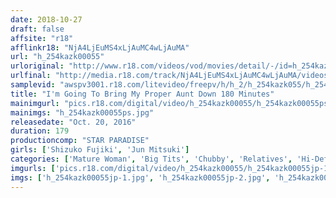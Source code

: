 ```yaml
---
date: 2018-10-27
draft: false
affsite: "r18"
afflinkr18: "NjA4LjEuMS4xLjAuMC4wLjAuMA"
url: "h_254kazk00055"
urloriginal: "http://www.r18.com/videos/vod/movies/detail/-/id=h_254kazk00055"
urlfinal: "http://media.r18.com/track/NjA4LjEuMS4xLjAuMC4wLjAuMA/videos/vod/movies/detail/-/id=h_254kazk00055"
samplevid: "awspv3001.r18.com/litevideo/freepv/h/h_2/h_254kazk055/h_254kazk055_dmb_w.mp4"
title: "I'm Going To Bring My Proper Aunt Down 180 Minutes"
mainimgurl: "pics.r18.com/digital/video/h_254kazk00055/h_254kazk00055ps.jpg"
mainimgs: "h_254kazk00055ps.jpg"
releasedate: "Oct. 20, 2016"
duration: 179
productioncomp: "STAR PARADISE"
girls: ['Shizuko Fujiki', 'Jun Mitsuki']
categories: ['Mature Woman', 'Big Tits', 'Chubby', 'Relatives', 'Hi-Def']
imgurls: ['pics.r18.com/digital/video/h_254kazk00055/h_254kazk00055jp-1.jpg', 'pics.r18.com/digital/video/h_254kazk00055/h_254kazk00055jp-2.jpg', 'pics.r18.com/digital/video/h_254kazk00055/h_254kazk00055jp-3.jpg', 'pics.r18.com/digital/video/h_254kazk00055/h_254kazk00055jp-4.jpg', 'pics.r18.com/digital/video/h_254kazk00055/h_254kazk00055jp-5.jpg', 'pics.r18.com/digital/video/h_254kazk00055/h_254kazk00055jp-6.jpg', 'pics.r18.com/digital/video/h_254kazk00055/h_254kazk00055jp-7.jpg', 'pics.r18.com/digital/video/h_254kazk00055/h_254kazk00055jp-8.jpg', 'pics.r18.com/digital/video/h_254kazk00055/h_254kazk00055jp-9.jpg', 'pics.r18.com/digital/video/h_254kazk00055/h_254kazk00055jp-10.jpg', 'pics.r18.com/digital/video/h_254kazk00055/h_254kazk00055jp-11.jpg', 'pics.r18.com/digital/video/h_254kazk00055/h_254kazk00055jp-12.jpg', 'pics.r18.com/digital/video/h_254kazk00055/h_254kazk00055jp-13.jpg', 'pics.r18.com/digital/video/h_254kazk00055/h_254kazk00055jp-14.jpg', 'pics.r18.com/digital/video/h_254kazk00055/h_254kazk00055jp-15.jpg', 'pics.r18.com/digital/video/h_254kazk00055/h_254kazk00055jp-16.jpg', 'pics.r18.com/digital/video/h_254kazk00055/h_254kazk00055jp-17.jpg', 'pics.r18.com/digital/video/h_254kazk00055/h_254kazk00055jp-18.jpg', 'pics.r18.com/digital/video/h_254kazk00055/h_254kazk00055jp-19.jpg', 'pics.r18.com/digital/video/h_254kazk00055/h_254kazk00055jp-20.jpg']
imgs: ['h_254kazk00055jp-1.jpg', 'h_254kazk00055jp-2.jpg', 'h_254kazk00055jp-3.jpg', 'h_254kazk00055jp-4.jpg', 'h_254kazk00055jp-5.jpg', 'h_254kazk00055jp-6.jpg', 'h_254kazk00055jp-7.jpg', 'h_254kazk00055jp-8.jpg', 'h_254kazk00055jp-9.jpg', 'h_254kazk00055jp-10.jpg', 'h_254kazk00055jp-11.jpg', 'h_254kazk00055jp-12.jpg', 'h_254kazk00055jp-13.jpg', 'h_254kazk00055jp-14.jpg', 'h_254kazk00055jp-15.jpg', 'h_254kazk00055jp-16.jpg', 'h_254kazk00055jp-17.jpg', 'h_254kazk00055jp-18.jpg', 'h_254kazk00055jp-19.jpg', 'h_254kazk00055jp-20.jpg']
---
```

